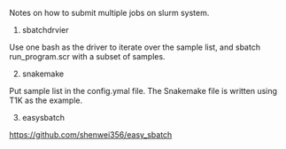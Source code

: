 Notes on how to submit multiple jobs on slurm system.

1. sbatchdrvier

Use one bash as the driver to iterate over the sample list, and sbatch run_program.scr with a subset of samples. 

2. snakemake

Put sample list in the config.ymal file. The Snakemake file is written using T1K as the example.

3. easysbatch

https://github.com/shenwei356/easy_sbatch

